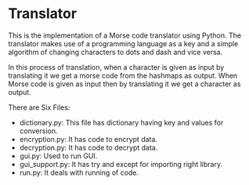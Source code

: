 # Translator
This is the implementation of a Morse code translator using Python. The translator makes use of a programming language as a key and a simple algorithm of changing characters to dots and dash and vice versa. 

In this process of translation, when a character is given as input by translating it we get a morse code from the hashmaps as output. When Morse code is given as input then by translating it we get a character as output.

There are Six Files:
- dictionary.py: This file has dictionary having key and values for conversion. 
- encryption.py: It has code to encrypt data.
- decryption.py: It has code to decrypt data.
- gui.py: Used to run GUI.
- gui_support.py: It has try and except for importing right library.
- run.py: It deals with running of code.
